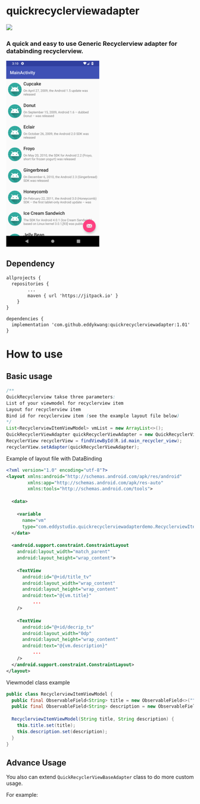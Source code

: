 # quickrecyclerviewadapter
[![](https://jitpack.io/v/eddykwang/quickrecyclerviewadapter.svg)](https://jitpack.io/#eddykwang/quickrecyclerviewadapter)

### A quick and easy to use Generic Recyclerview adapter for databinding recyclerview.

<img src="https://github.com/eddykwang/quickrecyclerviewadapter/blob/master/screenshot/Screenshot_1.png" width="250">

## Dependency
```
allprojects {
  repositories {
		...
		maven { url 'https://jitpack.io' }
	}
}
```
```
dependencies {
  implementation 'com.github.eddykwang:quickrecyclerviewadapter:1.01'
}
```

# How to use
## Basic usage
``` java
/**
QuickRecyclerview takse three parameters:
List of your viewmodel for recyclerview item
Layout for recyclerview item
Bind id for recyclerview item (see the example layout file below)
*/
List<RecyclerviewItemViewModel> vmList = new ArrayList<>();
QuickRecyclerViewAdapter quickRecyclerViewAdapter = new QuickRecyclerViewAdapter<>(vmList, R.layout.layout_recyclerview_item, BR.vm);
RecyclerView recyclerView = findViewById(R.id.main_recycler_view);
recyclerView.setAdapter(quickRecyclerViewAdapter);
```

Example of layout file with DataBinding
```xml
<?xml version="1.0" encoding="utf-8"?>
<layout xmlns:android="http://schemas.android.com/apk/res/android"
        xmlns:app="http://schemas.android.com/apk/res-auto"
        xmlns:tools="http://schemas.android.com/tools">

  <data>

    <variable
      name="vm"
      type="com.eddystudio.quickrecyclerviewadapterdemo.RecyclerviewItemViewModel"/>
  </data>

  <android.support.constraint.ConstraintLayout
    android:layout_width="match_parent"
    android:layout_height="wrap_content">

    <TextView
      android:id="@+id/title_tv"
      android:layout_width="wrap_content"
      android:layout_height="wrap_content"
      android:text="@{vm.title}"
	      ...
	/>

    <TextView
      android:id="@+id/decrip_tv"
      android:layout_width="0dp"
      android:layout_height="wrap_content"
      android:text="@{vm.description}"
	      ...
	/>
  </android.support.constraint.ConstraintLayout>
</layout>
```
Viewmodel class example
```java
public class RecyclerviewItemViewModel {
  public final ObservableField<String> title = new ObservableField<>("");
  public final ObservableField<String> description = new ObservableField<>("");

  RecyclerviewItemViewModel(String title, String description) {
    this.title.set(title);
    this.description.set(description);
  }
}
```
## Advance Usage
You also can extend ```QuickRecyclerViewBaseAdapter``` class to do more custom usage.

For example:
```java

````
